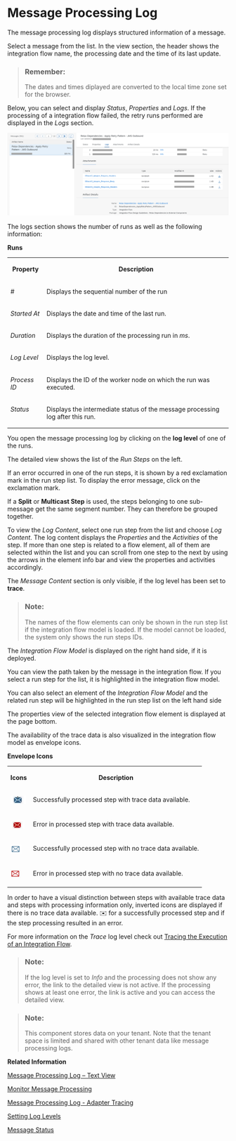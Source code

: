 <!-- loiob32f8cda16034a8390ccaea98f8f68b1 -->

<link rel="stylesheet" type="text/css" href="../css/sap-icons.css"/>

# Message Processing Log

The message processing log displays structured information of a message.

Select a message from the list. In the view section, the header shows the integration flow name, the processing date and the time of its last update.

> ### Remember:  
> The dates and times diplayed are converted to the local time zone set for the browser.

Below, you can select and display *Status*, *Properties* and *Logs*. If the processing of a integration flow failed, the retry runs performed are displayed in the *Logs* section.

![](images/MessageProcessingMonitoring_e08775e.png)

The logs section shows the number of runs as well as the following information:

**Runs**


<table>
<tr>
<th valign="top">

Property



</th>
<th valign="top">

Description



</th>
</tr>
<tr>
<td valign="top">

 *\#* 



</td>
<td valign="top">

Displays the sequential number of the run



</td>
</tr>
<tr>
<td valign="top">

 *Started At* 



</td>
<td valign="top">

Displays the date and time of the last run.



</td>
</tr>
<tr>
<td valign="top">

 *Duration* 



</td>
<td valign="top">

Displays the duration of the processing run in *ms*.



</td>
</tr>
<tr>
<td valign="top">

 *Log Level* 



</td>
<td valign="top">

Displays the log level.



</td>
</tr>
<tr>
<td valign="top">

 *Process ID* 



</td>
<td valign="top">

Displays the ID of the worker node on which the run was executed.



</td>
</tr>
<tr>
<td valign="top">

 *Status* 



</td>
<td valign="top">

Displays the intermediate status of the message processing log after this run.



</td>
</tr>
</table>

You open the message processing log by clicking on the **log level** of one of the runs.

The detailed view shows the list of the *Run Steps* on the left.

If an error occurred in one of the run steps, it is shown by a red exclamation mark in the run step list. To display the error message, click on the exclamation mark.

If a **Split** or **Multicast Step** is used, the steps belonging to one sub-message get the same segment number. They can therefore be grouped together.

To view the *Log Content*, select one run step from the list and choose *Log Content*. The log content displays the *Properties* and the *Activities* of the step. If more than one step is related to a flow element, all of them are selected within the list and you can scroll from one step to the next by using the arrows in the element info bar and view the properties and activities accordingly.

The *Message Content* section is only visible, if the log level has been set to **trace**.

> ### Note:  
> The names of the flow elements can only be shown in the run step list if the integration flow model is loaded. If the model cannot be loaded, the system only shows the run steps IDs.

The *Integration Flow Model* is displayed on the right hand side, if it is deployed.

You can view the path taken by the message in the integration flow. If you select a run step for the list, it is highlighted in the integration flow model.

You can also select an element of the *Integration Flow Model* and the related run step will be highlighted in the run step list on the left hand side

The properties view of the selected integration flow element is displayed at the page bottom.

The availability of the trace data is also visualized in the integration flow model as envelope icons.

**Envelope Icons**


<table>
<tr>
<th valign="top">

Icons



</th>
<th valign="top">

Description



</th>
</tr>
<tr>
<td valign="top">

 ![](images/BlueEnvFull_a826a95.png) 



</td>
<td valign="top">

Successfully processed step with trace data available.



</td>
</tr>
<tr>
<td valign="top">

 ![](images/RedEnvelope_4fabaf5.png) 



</td>
<td valign="top">

Error in processed step with trace data available.



</td>
</tr>
<tr>
<td valign="top">

 ![](images/BlueEnvelope_7d89277.jpg) 



</td>
<td valign="top">

Successfully processed step with no trace data available.



</td>
</tr>
<tr>
<td valign="top">

 ![](images/RedEnvelope1_08fa3b3.jpg) 



</td>
<td valign="top">

Error in processed step with no trace data available.



</td>
</tr>
</table>

In order to have a visual distinction between steps with available trace data and steps with processing information only, inverted icons are displayed if there is no trace data available. :envelope: for a successfully processed step and if the step processing resulted in an error.

For more information on the *Trace* log level check out [Tracing the Execution of an Integration Flow](tracing-the-execution-of-an-integration-flow-4ec27d3.md).

> ### Note:  
> If the log level is set to *Info* and the processing does not show any error, the link to the detailed view is not active. If the processing shows at least one error, the link is active and you can access the detailed view.

> ### Note:  
> This component stores data on your tenant. Note that the tenant space is limited and shared with other tenant data like message processing logs.

**Related Information**  


[Message Processing Log – Text View](message-processing-log-text-view-718309a.md "The message processing log displays structured information on the processing of a message.")

[Monitor Message Processing](monitor-message-processing-314df3f.md "The message monitor provides an overview of the messages processed on a tenant and allows you to display the details for individual messages.")

[Message Processing Log - Adapter Tracing](message-processing-log-adapter-tracing-a9db4ea.md "The adapter tracing is part of the regular tracing feature and the payloads are recorded if you have set the log level to Trace.")

[Setting Log Levels](setting-log-levels-4e6d3fc.md "The log level for the message processing log specifies the granularity of information collected by the message processing log")

[Message Status](message-status-733a57b.md "")

